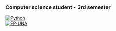 ### Computer science student - 3rd semester
[![Python](https://img.shields.io/badge/Python-3776AB?style=for-the-badge&logo=Python&logoColor=blue&labelColor=101010)]()
</br>
[![FP-UNA](https://img.shields.io/badge/FP_UNA-338BD1)](https://www.pol.una.py)

<!--
**ManuelCabral98/ManuelCabral98** is a ✨ _special_ ✨ repository because its `README.md` (this file) appears on your GitHub profile.

Here are some ideas to get you started:

- 🔭 I’m currently working on ...
- 🌱 I’m currently learning ...
- 👯 I’m looking to collaborate on ...
- 🤔 I’m looking for help with ...
- 💬 Ask me about ...
- 📫 How to reach me: ...
- 😄 Pronouns: ...
- ⚡ Fun fact: ...
-->
